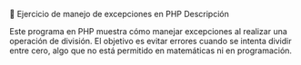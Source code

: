 📝 Ejercicio de manejo de excepciones en PHP
Descripción

Este programa en PHP muestra cómo manejar excepciones al realizar una operación de división.
El objetivo es evitar errores cuando se intenta dividir entre cero, algo que no está permitido en matemáticas ni en programación.
